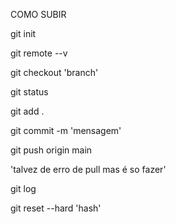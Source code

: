 COMO SUBIR

git init

git remote --v

git checkout 'branch'

git status

git add .

git commit -m 'mensagem'

git push origin main

'talvez de erro de pull mas é so fazer'

git log 

git reset --hard 'hash'

